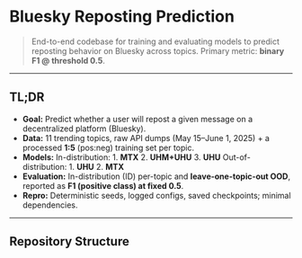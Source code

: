 # Bluesky Reposting Prediction

> End-to-end codebase for training and evaluating models to predict reposting behavior on Bluesky across topics. Primary metric: **binary F1 @ threshold 0.5**.

---

## TL;DR
- **Goal:** Predict whether a user will repost a given message on a decentralized platform (Bluesky).
- **Data:** 11 trending topics, raw API dumps (May 15–June 1, 2025) + a processed **1:5** (pos:neg) training set per topic.
- **Models:** In-distribution: 1. **MTX** 2. **UHM+UHU** 3. **UHU**
              Out-of-distribution: 1. **UHU** 2. **MTX**
- **Evaluation:** In-distribution (ID) per-topic and **leave-one-topic-out OOD**, reported as **F1 (positive class) at fixed 0.5**.
- **Repro:** Deterministic seeds, logged configs, saved checkpoints; minimal dependencies.

---

## Repository Structure

